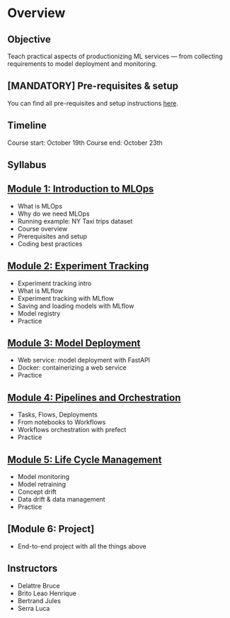 # Overview

## Objective

Teach practical aspects of productionizing ML services — from collecting requirements to model deployment and monitoring.

## [MANDATORY] Pre-requisites & setup

You can find all pre-requisites and setup instructions [here](PREREQUISITES.md).

## Timeline

Course start: October 19th
Course end: October 23th

## Syllabus

## [Module 1: Introduction to MLOps](lessons/00-intro)

* What is MLOps
* Why do we need MLOps
* Running example: NY Taxi trips dataset
* Course overview
* Prerequisites and setup
* Coding best practices


## [Module 2: Experiment Tracking](lessons/01-model-and-experiment-management)

* Experiment tracking intro
* What is MLflow
* Experiment tracking with MLflow
* Saving and loading models with MLflow
* Model registry
* Practice


## [Module 3: Model Deployment](lessons/02-model-deployment)

* Web service: model deployment with FastAPI
* Docker: containerizing a web service
* Practice


## [Module 4: Pipelines and Orchestration](lessons/03-pipeline-and-orchestration)

* Tasks, Flows, Deployments
* From notebooks to Workflows
* Workflows orchestration with prefect
* Practice


## [Module 5: Life Cycle Management](lessons/04-life-cycle-management)

* Model monitoring
* Model retraining
* Concept drift
* Data drift & data management
* Practice


## [Module 6: Project]

* End-to-end project with all the things above

## Instructors

- Delattre Bruce
- Brito Leao Henrique
- Bertrand Jules
- Serra Luca
